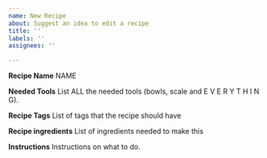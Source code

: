 ```yaml
---
name: New Recipe
about: Suggest an idea to edit a recipe
title: ''
labels: ''
assignees: ''

---
```


**Recipe Name**
NAME

**Needed Tools**
List ALL the needed tools (bowls, scale and E V E R Y T H I N G).

**Recipe Tags**
List of tags that the recipe should have

**Recipe ingredients**
List of ingredients needed to make this

**Instructions**
Instructions on what to do.
